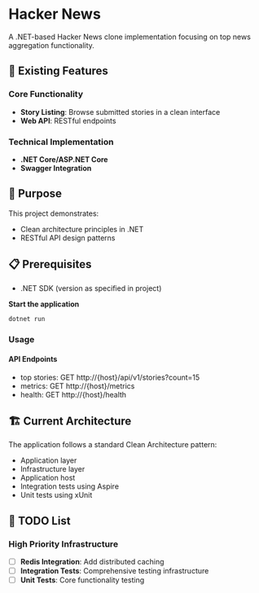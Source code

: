 # Hacker News

A .NET-based Hacker News clone implementation focusing on top news aggregation functionality.

## 🚀 Existing Features

### Core Functionality
- **Story Listing**: Browse submitted stories in a clean interface
- **Web API**: RESTful endpoints

### Technical Implementation
- **.NET Core/ASP.NET Core**
- **Swagger Integration**

## 🎯 Purpose

This project demonstrates:
- Clean architecture principles in .NET
- RESTful API design patterns

## 📋 Prerequisites

- .NET SDK (version as specified in project)

**Start the application**
```bash
dotnet run
```

### Usage

#### API Endpoints

- top stories: GET http://{host}/api/v1/stories?count=15
- metrics: GET http://{host}/metrics
- health: GET http://{host}/health

## 🏗️ Current Architecture

The application follows a standard Clean Architecture pattern:
- Application layer
- Infrastructure layer
- Application host
- Integration tests using Aspire
- Unit tests using xUnit

## 📝 TODO List

### High Priority Infrastructure
- [ ] **Redis Integration**: Add distributed caching
- [ ] **Integration Tests**: Comprehensive testing infrastructure
- [ ] **Unit Tests**: Core functionality testing